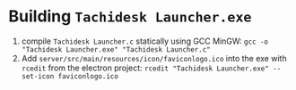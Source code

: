 # Building `Tachidesk Launcher.exe`
1. compile `Tachidesk Launcher.c` statically using GCC MinGW: `gcc -o "Tachidesk Launcher.exe" "Tachidesk Launcher.c"`
2. Add `server/src/main/resources/icon/faviconlogo.ico` into the exe with `rcedit` from the electron project: `rcedit "Tachidesk Launcher.exe" --set-icon faviconlogo.ico`
